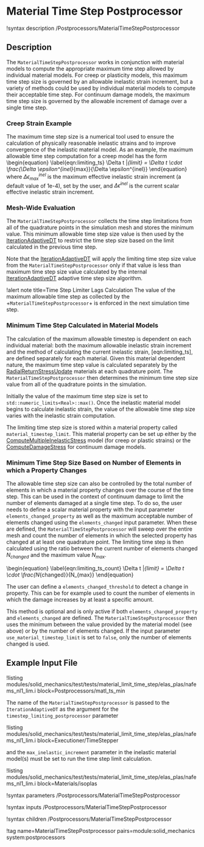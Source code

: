 # Material Time Step Postprocessor

!syntax description /Postprocessors/MaterialTimeStepPostprocessor

## Description

The `MaterialTimeStepPostprocessor` works in conjunction with material models to
compute the appropriate maximum time step allowed by individual material models.
For creep or plasticity models, this maximum time step size is governed by an
allowable inelastic strain increment, but a variety of methods could be used by
individual material models to compute their acceptable time step. For continuum
damage models, the maximum time step size is governed by the allowable increment
of damage over a single time step.

### Creep Strain Example

The maximum time step size is a numerical tool used to ensure the calculation of
physically reasonable inelastic strains and to improve convergence of the inelastic
material model. As an example, the maximum allowable time step computation for
a creep model has the form
\begin{equation}
  \label{eqn:limiting_ts}
  \Delta t |_{limit} = \Delta t \cdot \frac{\Delta \epsilon^{inel}_{max}}{\Delta \epsilon^{inel}}
\end{equation}
where $\Delta \epsilon^{inel}_{max}$ is the maximum effective inelastic strain
increment (a default value of 1e-4), set by the user, and $\Delta \epsilon^{inel}$
is the current scalar effective inelastic strain increment.

### Mesh-Wide Evaluation

The `MaterialTimeStepPostprocessor` collects the time step limitations from all
of the quadrature points in the simulation mesh and stores the minimum value.
This minimum allowable time step size value is then used by the
[IterationAdaptiveDT](/IterationAdaptiveDT.md)
to restrict the time step size based on the limit calculated in the previous
time step.

Note that the [IterationAdaptiveDT](/IterationAdaptiveDT.md)
will apply the limiting time step size value from the `MaterialTimeStepPostprocessor`
only if that value is less than maximum time step size value calculated by the
internal [IterationAdaptiveDT](/IterationAdaptiveDT.md)
adaptive time step size algorithm.

!alert note title=Time Step Limiter Lags Calculation
The value of the maximum allowable time step as collected by the +`MaterialTimeStepPostprocessor`+
is enforced in the next simulation time step.

### Minimum Time Step Calculated in Material Models

The calculation of the maximum allowable timestep is dependent on each individual
material: both the maximum allowable inelastic strain increment and the method of
calculating the current inelastic strain, [eqn:limiting_ts], are defined separately
for each material.
Given this material dependent nature, the maximum time step value is calculated
separately by the [RadialReturnStressUpdate](/RadialReturnStressUpdate.md)
materials at each quadrature point.
The `MaterialTimeStepPostprocessor` then determines the minimum time step size
value from all of the quadrature points in the simulation.

Initially the value of the maximum time step size is set to `std::numeric_limits<Real>::max()`.
Once the inelastic material model begins to calculate inelastic strain, the value
of the allowable time step size varies with the inelastic strain computation.

The limiting time step size is stored within a material property called `material_timestep_limit`.
This material property can be set up either by the
[ComputeMultipleInelasticStress](/ComputeMultipleInelasticStress.md) model (for creep
or plastic strains) or the [ComputeDamageStress](/ComputeDamageStress.md) for
continuum damage models.

### Minimum Time Step Size Based on Number of Elements in which a Property Changes

The allowable time step size can also be controlled by the total number of elements in which a
material property changes over the course of the time step. This can be used in the context
of continuum damage to limit the number of elements damaged at a single time step. To do so,
the user needs to define a scalar material property with the input parameter
`elements_changed_property` as well as the maximum acceptable number of elements changed
using the `elements_changed` input parameter. When these are defined, the
`MaterialTimeStepPostprocessor` will sweep over the entire mesh and count the number of
elements in which the selected property has changed at at least one quadrature point.
The limiting time step is then calculated using the ratio between the current number of
elements changed $N_{changed}$ and the maximum value $N_{max}$.

\begin{equation}
  \label{eqn:limiting_ts_count}
  \Delta t |_{limit} = \Delta t \cdot \frac{N_{changed}}{N_{max}}
\end{equation}

The user can define a `elements_changed_threshold` to detect a change in property.
This can be for example used to count the number of elements in which the damage increases
by at least a specific amount.

This method is optional and is only active if both `elements_changed_property`
and `elements_changed` are defined. The `MaterialTimeStepPostprocessor` then uses the
minimum between the value provided by the material model (see above) or by the number of elements
changed. If the input parameter `use_material_timestep_limit` is set to `false`, only the number
of elements changed is used.


## Example Input File

!listing modules/solid_mechanics/test/tests/material_limit_time_step/elas_plas/nafems_nl1_lim.i block=Postprocessors/matl_ts_min

The name of the `MaterialTimeStepPostprocessor` is passed to the `IterationAdaptiveDT`
as the argument for the `timestep_limiting_postprocessor` parameter

!listing modules/solid_mechanics/test/tests/material_limit_time_step/elas_plas/nafems_nl1_lim.i block=Executioner/TimeStepper

and the `max_inelastic_increment` parameter in the inelastic material model(s)
must be set to run the time step limit calculation.

!listing modules/solid_mechanics/test/tests/material_limit_time_step/elas_plas/nafems_nl1_lim.i block=Materials/isoplas

!syntax parameters /Postprocessors/MaterialTimeStepPostprocessor

!syntax inputs /Postprocessors/MaterialTimeStepPostprocessor

!syntax children /Postprocessors/MaterialTimeStepPostprocessor

!tag name=MaterialTimeStepPostprocessor pairs=module:solid_mechanics system:postprocessors
